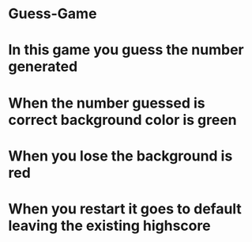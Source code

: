 # Guess-Game
# In this game you guess the number generated
# When the number guessed is correct background color is green
# When you lose the background is red
# When you restart it goes to default leaving the existing highscore
